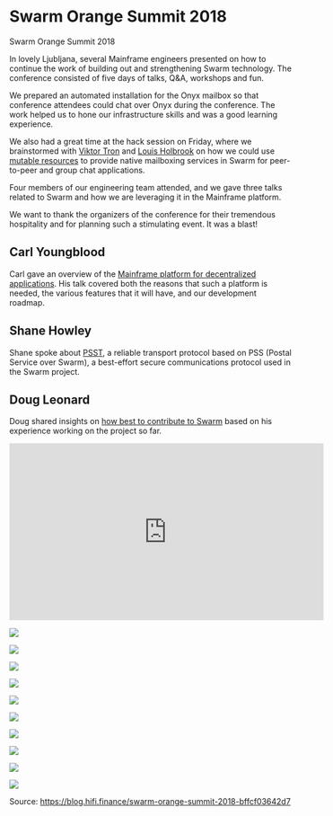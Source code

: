 
# Swarm Orange Summit 2018

Swarm Orange Summit 2018

In lovely Ljubljana, several Mainframe engineers presented on how to continue the work of building out and strengthening Swarm technology. The conference consisted of five days of talks, Q&A, workshops and fun.

We prepared an automated installation for the Onyx mailbox so that conference attendees could chat over Onyx during the conference. The work helped us to hone our infrastructure skills and was a good learning experience.

We also had a great time at the hack session on Friday, where we brainstormed with [Viktor Tron](https://twitter.com/zeligf) and [Louis Holbrook](https://github.com/nolash) on how we could use [mutable resources](https://www.youtube.com/watch?v=CgvRFsezTI4) to provide native mailboxing services in Swarm for peer-to-peer and group chat applications.

Four members of our engineering team attended, and we gave three talks related to Swarm and how we are leveraging it in the Mainframe platform.

We want to thank the organizers of the conference for their tremendous hospitality and for planning such a stimulating event. It was a blast!

## Carl Youngblood

Carl gave an overview of the [Mainframe platform for decentralized applications](https://blog.mainframe.com/mainframe-a-platform-for-decentralized-applications-a861fd69db0d). His talk covered both the reasons that such a platform is needed, the various features that it will have, and our development roadmap.

## Shane Howley

Shane spoke about [PSST](https://blog.mainframe.com/swarm-summit-presentation-psst-is-anyone-there-8388c417f952), a reliable transport protocol based on PSS (Postal Service over Swarm), a best-effort secure communications protocol used in the Swarm project.

## Doug Leonard

Doug shared insights on [how best to contribute to Swarm](https://blog.mainframe.com/swarm-summit-presentation-how-to-take-over-the-swarm-project-2529240b1d05) based on his experience working on the project so far.

<center><iframe width="560" height="315" src="https://www.youtube.com/embed/yiUfKWT7NSw" frameborder="0" allowfullscreen></iframe></center>

![](../images/2018-05-25_swarm-orange-summit-2018/1_W4zmIp9cb8tIfFybkTCD2A.jpeg)

![](../images/2018-05-25_swarm-orange-summit-2018/1_ZhIHcGPyk02JY1AhKqNwfg.jpeg)

![](../images/2018-05-25_swarm-orange-summit-2018/1_cr4LBrY56f6czXBUKzsKkQ.jpeg)

![](../images/2018-05-25_swarm-orange-summit-2018/1_iHBD6mkft8y9jXPG_spCmg.jpeg)

![](../images/2018-05-25_swarm-orange-summit-2018/1_ZTHBCF99pNcMmZYY5SdN2A.jpeg)

![](../images/2018-05-25_swarm-orange-summit-2018/1_D56x1fjhuXiyd0fTDi89zA.jpeg)

![](../images/2018-05-25_swarm-orange-summit-2018/1_IURK_MKOM1L-7fnoWyxJug.jpeg)

![](../images/2018-05-25_swarm-orange-summit-2018/1_mnXuoM7bdPiA0OH8_EkE5g.jpeg)

![](../images/2018-05-25_swarm-orange-summit-2018/1_l3ca1Yie_mDEb6qJrZGMOg.jpeg)

![](../images/2018-05-25_swarm-orange-summit-2018/1_3Zgm8ocIDyCI3Sk1BDFo9g.jpeg)


Source: https://blog.hifi.finance/swarm-orange-summit-2018-bffcf03642d7
